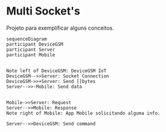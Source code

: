 # Multi Socket's

Projeto para exemplificar alguns conceitos.


```mermaid
sequenceDiagram
participant DeviceGSM
participant Server
participant Mobile


Note left of DeviceGSM: DeviceGSM IoT
DeviceGSM-->>Server: Socket Connection
DeviceGSM->>+Server: Send []bytes
Server-->>-Mobile: Send data


Mobile->>Server: Request 
Server-->>Mobile: Response 
Note right of Mobile: App Mobile solicitando alguma info.

Server-->>DeviceGSM: Send command

```